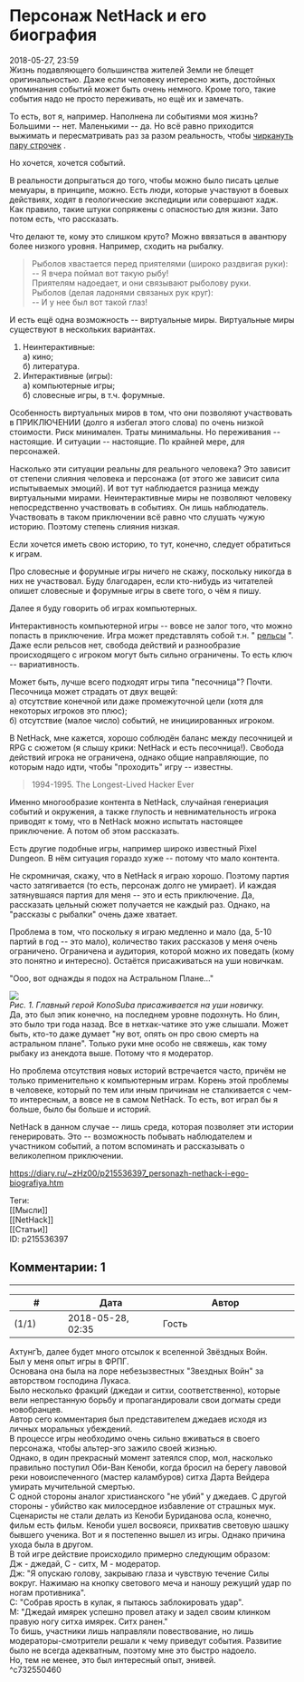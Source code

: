 Персонаж NetHack и его биография
================================

  
2018-05-27, 23:59  
 Жизнь подавляющего большинства жителей Земли не блещет оригинальностью. Даже если человеку интересно жить, достойных упоминания событий может быть очень немного. Кроме того, такие события надо не просто переживать, но ещё их и замечать.   
   
 То есть, вот я, например. Наполнена ли событиями моя жизнь? Большими -- нет. Маленькими -- да. Но всё равно приходится выжимать и пересматривать раз за разом реальность, чтобы  [чиркануть пару строчек](Семь%20хороших%20дней.%20День%20никакой.)  .   
   
 Но хочется, хочется событий.   
   
 В реальности допрыгаться до того, чтобы можно было писать целые мемуары, в принципе, можно. Есть люди, которые участвуют в боевых действиях, ходят в геологические экспедиции или совершают хадж. Как правило, такие штуки сопряжены с опасностью для жизни. Зато потом есть, что рассказать.   
   
 Что делают те, кому это слишком круто? Можно ввязаться в авантюру более низкого уровня. Например, сходить на рыбалку.   
   
 
>  Рыболов хвастается перед приятелями (широко раздвигая руки):   
>  -- Я вчера поймал вот такую рыбу!   
>  Приятелям надоедает, и они связывают рыболову руки.   
>  Рыболов (делая ладонями связаных рук круг):   
>  -- И у нее был вот такой глаз! 

   
 И есть ещё одна возможность -- виртуальные миры. Виртуальные миры существуют в нескольких вариантах.   
   
 1. Неинтерактивные:   
 а) кино;   
 б) литература.   
 2. Интерактивные (игры):   
 а) компьютерные игры;   
 б) словесные игры, в т.ч. форумные.   
   
 Особенность виртуальных миров в том, что они позволяют участвовать в ПРИКЛЮЧЕНИИ (долго я избегал этого слова) по очень низкой стоимости. Риск минимален. Траты минимальны. Но переживания -- настоящие. И ситуации -- настоящие. По крайней мере, для персонажей.   
   
 Насколько эти ситуации реальны для реального человека? Это зависит от степени слияния человека и персонажа (от этого же зависит сила испытываемых эмоций). И вот тут наблюдается разница между виртуальными мирами. Неинтерактивные миры не позволяют человеку непосредственно участвовать в событиях. Он лишь наблюдатель. Участвовать в таком приключении всё равно что слушать чужую историю. Поэтому степень слияния низкая.   
   
 Если хочется иметь свою историю, то тут, конечно, следует обратиться к играм.   
   
 Про словесные и форумные игры ничего не скажу, поскольку никогда в них не участвовал. Буду благодарен, если кто-нибудь из читателей опишет словесные и форумные игры в свете того, о чём я пишу.   
   
 Далее я буду говорить об играх компьютерных.   
   
 Интерактивность компьютерной игры -- вовсе не залог того, что можно попасть в приключение. Игра может представлять собой т.н. "  [рельсы](http://ru.rpg.wikia.com/wiki/%D0%A0%D0%B5%D0%BB%D1%8C%D1%81%D1%8B)  ". Даже если рельсов нет, свобода действий и разнообразие происходящего с игроком могут быть сильно ограничены. То есть ключ -- вариативность.   
   
 Может быть, лучше всего подходят игры типа "песочница"? Почти. Песочница может страдать от двух вещей:   
 а) отсутствие конечной или даже промежуточной цели (хотя для некоторых игроков это плюс);   
 б) отсутствие (малое число) событий, не инициированных игроком.   
   
 В NetHack, мне кажется, хорошо соблюдён баланс между песочницей и RPG с сюжетом (я слышу крики: NetHack и есть песочница!). Свобода действий игрока не ограничена, однако общие направляющие, по которым надо идти, чтобы "проходить" игру -- известны.   
   
 
>  1994-1995. The Longest-Lived Hacker Ever 

   
 Именно многообразие контента в NetHack, случайная генериация событий и окружения, а также глупость и невнимательность игрока приводят к тому, что в NetHack можно испытать настоящее приключение. А потом об этом рассказать.   
   
 Есть другие подобные игры, например широко известный Pixel Dungeon. В нём ситуация гораздо хуже -- потому что мало контента.   
   
 Не скромничая, скажу, что в NetHack я играю хорошо. Поэтому партия часто затягивается (то есть, персонаж долго не умирает). И каждая затянувшаяся партия для меня -- это и есть приключение. Да, рассказать цельный сюжет получается не каждый раз. Однако, на "рассказы с рыбалки" очень даже хватает.   
   
 Проблема в том, что поскольку я играю медленно и мало (да, 5-10 партий в год -- это мало), количество таких рассказов у меня очень ограничено. Ограничена и аудитория, которой можно их поведать (кому это понятно и интересно). Остаётся присаживаться на уши новичкам.   
   
 "Ооо, вот однажды я подох на Астральном Плане..."   
   
   [![](https://i.imgur.com/TzTfroTl.jpg)](https://i.imgur.com/TzTfroT.jpg)    
  *Рис. 1. Главный герой KonoSuba присаживается на уши новичку.*     
 Да, это был эпик конечно, на последнем уровне подохнуть. Но блин, это было три года назад. Все в нетхак-чатике это уже слышали. Может быть, кто-то даже думает "ну вот, опять он про свою смерть на астральном плане". Только руки мне особо не свяжешь, как тому рыбаку из анекдота выше.  Потому что я модератор.    
   
 Но проблема отсутствия новых историй встречается часто, причём не только применительно к компьютерным играм. Корень этой проблемы в человеке, который по тем или иным причинам не сталкивается с чем-то интересным, а вовсе не в самом NetHack. То есть, вот играл бы я больше, было бы больше и историй.   
   
 NetHack в данном случае -- лишь среда, которая позволяет эти истории генерировать. Это -- возможность побывать наблюдателем и участником событий, а потом вспоминать и рассказывать о великолепном приключении.   
  
<https://diary.ru/~zHz00/p215536397_personazh-nethack-i-ego-biografiya.htm>  
  
Теги:  
[[Мысли]]  
[[NetHack]]  
[[Статьи]]  
ID: p215536397  


Комментарии: 1
--------------

  


---



|         #         |              Дата              |                     Автор                     |           ID           |
| --- | --- | --- | --- |
| (1/1) | 2018-05-28, 02:35 | Гость | c732550460 |

  
 АхтунгЪ, далее будет много отсылок к вселенной Звёздных Войн.   
 Был у меня опыт игры в ФРПГ.   
 Основана она была на лоре небезызвестных "Звездных Войн" за авторством господина Лукаса.   
 Было несколько фракций (джедаи и ситхи, соответственно), которые вели непрестанную борьбу и пропагандировали свои догматы среди новобранцев.   
 Автор сего комментария был представителем джедаев исходя из личных моральных убеждений.   
 В процессе игры необходимо очень сильно вживаться в своего персонажа, чтобы альтер-эго зажило своей жизнью.   
 Однако, в один прекрасный момент затеялся спор, мол, насколько правильно поступил Оби-Ван Кеноби, когда бросил на берегу лавовой реки новоиспеченного (мастер каламбуров) ситха Дарта Вейдера умирать мучительной смертью.   
 С одной стороны аналог христианского "не убий" у джедаев. С другой стороны - убийство как милосердное избавление от страшных мук. Сценаристы не стали делать из Кеноби Буриданова осла, конечно, фильм есть фильм. Кеноби ушел восвояси, прихватив световую шашку бывшего ученика. Вот и я постепенно вышел из игры. Однако причина ухода была в другом.   
 В той игре действие происходило примерно следующим образом:   
 Дж - джедай, С - ситх, М - модератор.   
 Дж: "Я опускаю голову, закрываю глаза и чувствую течение Силы вокруг. Нажимаю на кнопку светового меча и наношу режущий удар по ногам противника".   
 С: "Собрав ярость в кулак, я пытаюсь заблокировать удар".   
 М: "Джедай имярек успешно провел атаку и задел своим клинком правую ногу ситха имярек. Ситх ранен."   
 То бишь, участники лишь направляли повествование, но лишь модераторы-смотрители решали к чему приведут события. Развитие было не всегда адекватным, поэтому мне это быстро надоело.   
 Но, тем не менее, это был интересный опыт, энивей.   
 ^c732550460